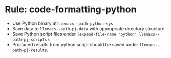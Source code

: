 <!-- ---
!-- title: 2025-01-05 15:36:36
!-- author: Yusuke Watanabe
!-- date: /home/ywatanabe/proj/llemacs/workspace/resources/prompts/components/03_rules/code-formatting-python.md
!-- --- -->

# Rule: code-formatting-python
* Use Python binary at `llemacs--path-python-sys`
* Save data to `llemacs--path-pj-data` with appropriate directory structure.
* Save Python script files under `(expand-file-name "python" llemacs--path-pj-scripts)`.
* Produced results from python script should be saved under `llemacs--path-pj-results`.